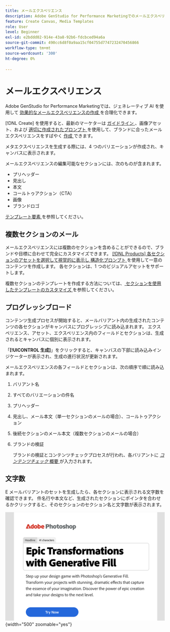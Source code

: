 ```yaml
---
title: メールエクスペリエンス
description: Adobe GenStudio for Performance Marketingでのメールエクスペリエンスについて説明します。
feature: Create Canvas, Media Templates
role: User
level: Beginner
exl-id: e2bddd02-914e-43a8-92b6-fdcbced94a6a
source-git-commit: 490cc6d8f0a9aa15cf04755d7747232470456866
workflow-type: tm+mt
source-wordcount: '300'
ht-degree: 0%

---
```


# メールエクスペリエンス

Adobe GenStudio for Performance Marketingでは、ジェネレーティブ AI を使用して [ 効果的なメールエクスペリエンスの作成 ](/help/user-guide/create/create-email-experience.md) を合理化できます。

[!DNL Create] を使用すると、最新のマーケターは [ ガイドライン ](/help/user-guide/guidelines/overview.md)、画像アセット、および [ 適切に作成されたプロンプト ](/help/user-guide/effective-prompts.md) を使用して、ブランドに合ったメールエクスペリエンスをすばやく [ 作成 ](/help/user-guide/create/create-email-experience.md) できます。

メタエクスペリエンスを生成する際には、4 つのバリエーションが作成され、キャンバスに表示されます。

メールエクスペリエンスの編集可能なセクションには、次のものが含まれます。

* プリヘッダー
* 見出し
* 本文
* コールトゥアクション（CTA）
* 画像
* ブランドロゴ

[ テンプレート要素 ](/help/user-guide/content/use-templates.md#template-elements) を参照してください。

<!-- ## Email capabilities

Content creators and marketers can produce brand-consistent email experiences in GenStudio for Performance Marketing. -->

## 複数セクションのメール

メールエクスペリエンスには複数のセクションを含めることができるので、ブランドや目標に合わせて完全にカスタマイズできます。 [ [!DNL Products]  各セクションのアセットを選択して視覚的に表示し ](/help/user-guide/create/create-email-experience.md#add-parameters)[ 構造化プロンプト ](/help/user-guide/effective-prompts.md#structured-prompts) を使用して一意のコンテンツを作成します。 各セクションは、1 つのビジュアルアセットをサポートします。

複数セクションのテンプレートを作成する方法については、[ セクションを使用したテンプレートのカスタマイズ ](/help/user-guide/content/customize-template.md#sections-or-groups) を参照してください。

## プログレッシブロード

コンテンツ生成プロセスが開始すると、メールバリアント内の生成されたコンテンツの各セクションがキャンバスにプログレッシブに読み込まれます。 エクスペリエンス、アセット、エクスペリエンス内のフィールドとセクションは、生成されるとキャンバスに個別に表示されます。

「**[!UICONTROL 生成]**」をクリックすると、キャンバスの下部に読み込みインジケーターが表示され、生成の進行状況が更新されます。

メールエクスペリエンスの各フィールドとセクションは、次の順序で順に読み込まれます。

1. バリアント名
1. すべてのバリエーションの件名
1. プリヘッダー
1. 見出し、メール本文（単一セクションのメールの場合）、コールトゥアクション
1. 後続セクションのメール本文（複数セクションのメールの場合）
1. ブランドの検証

   ブランドの検証とコンテンツチェックプロセスが行われ、各バリアントに [_コンテンツチェック_ 概要 ](/help/user-guide/guidelines/brand-validation.md#content-check-summary) が入力されます。

## 文字数

E メールバリアントのセットを生成したら、各セクションに表示される文字数を確認できます。 件名行や本文など、生成されたセクションにポインタを合わせるかクリックすると、そのセクションのセクション名と文字数が表示されます。

![ 文字数 ](/help/assets/character-count.png){width="500" zoomable="yes"}
